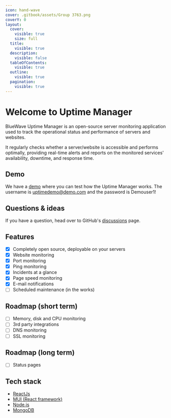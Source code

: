 ```yaml
---
icon: hand-wave
cover: .gitbook/assets/Group 3763.png
coverY: 0
layout:
  cover:
    visible: true
    size: full
  title:
    visible: true
  description:
    visible: false
  tableOfContents:
    visible: true
  outline:
    visible: true
  pagination:
    visible: true
---
```


# Welcome to Uptime Manager

BlueWave Uptime Manager is an open-source server monitoring application used to track the operational status and performance of servers and websites.&#x20;

It regularly checks whether a server/website is accessible and performs optimally, providing real-time alerts and reports on the monitored services' availability, downtime, and response time.

## Demo

We have a [demo](https://checkmate-demo.bluewavelabs.ca/) where you can test how the Uptime Manager works. The username is [uptimedemo@demo.com](mailto:uptimedemo@demo.com) and the password is Demouser1!

## Questions & ideas

If you have a question, head over to GitHub's [discussions](https://github.com/bluewave-labs/bluewave-uptime/discussions) page.

## Features

* [x] Completely open source, deployable on your servers
* [x] Website monitoring
* [x] Port monitoring
* [x] Ping monitoring
* [x] Incidents at a glance
* [x] Page speed monitoring
* [x] E-mail notifications
* [ ] Scheduled maintenance (in the works)

## **Roadmap (short term)**

* [ ] Memory, disk and CPU monitoring
* [ ] 3rd party integrations
* [ ] DNS monitoring
* [ ] SSL monitoring

## **Roadmap (long term)**

* [ ] Status pages

## Tech stack

* [ReactJs](https://react.dev/)
* [MUI (React framework)](https://mui.com/)
* [Node.js](https://nodejs.org/en)
* [MongoDB](https://mongodb.com)

